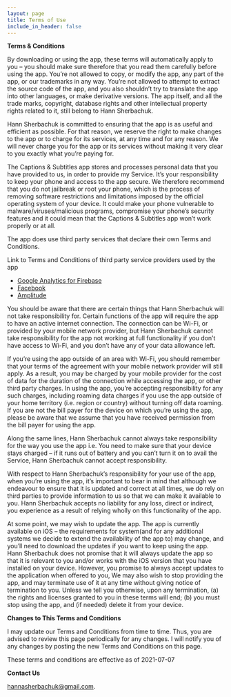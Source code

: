```yaml
---
layout: page
title: Terms of Use
include_in_header: false
---
```


**Terms & Conditions**

By downloading or using the app, these terms will automatically apply to you – you should make sure therefore that you read them carefully before using the app. You’re not allowed to copy, or modify the app, any part of the app, or our trademarks in any way. You’re not allowed to attempt to extract the source code of the app, and you also shouldn’t try to translate the app into other languages, or make derivative versions. The app itself, and all the trade marks, copyright, database rights and other intellectual property rights related to it, still belong to Hann Sherbachuk.

Hann Sherbachuk is committed to ensuring that the app is as useful and efficient as possible. For that reason, we reserve the right to make changes to the app or to charge for its services, at any time and for any reason. We will never charge you for the app or its services without making it very clear to you exactly what you’re paying for.

The Captions & Subtitles app stores and processes personal data that you have provided to us, in order to provide my Service. It’s your responsibility to keep your phone and access to the app secure. We therefore recommend that you do not jailbreak or root your phone, which is the process of removing software restrictions and limitations imposed by the official operating system of your device. It could make your phone vulnerable to malware/viruses/malicious programs, compromise your phone’s security features and it could mean that the Captions & Subtitles app won’t work properly or at all.

The app does use third party services that declare their own Terms and Conditions.

Link to Terms and Conditions of third party service providers used by the app

*   [Google Analytics for Firebase](https://firebase.google.com/terms/analytics)
*   [Facebook](https://www.facebook.com/legal/terms/plain_text_terms)
*   [Amplitude](https://amplitude.com/terms)

You should be aware that there are certain things that Hann Sherbachuk will not take responsibility for. Certain functions of the app will require the app to have an active internet connection. The connection can be Wi-Fi, or provided by your mobile network provider, but Hann Sherbachuk cannot take responsibility for the app not working at full functionality if you don’t have access to Wi-Fi, and you don’t have any of your data allowance left.

If you’re using the app outside of an area with Wi-Fi, you should remember that your terms of the agreement with your mobile network provider will still apply. As a result, you may be charged by your mobile provider for the cost of data for the duration of the connection while accessing the app, or other third party charges. In using the app, you’re accepting responsibility for any such charges, including roaming data charges if you use the app outside of your home territory (i.e. region or country) without turning off data roaming. If you are not the bill payer for the device on which you’re using the app, please be aware that we assume that you have received permission from the bill payer for using the app.

Along the same lines, Hann Sherbachuk cannot always take responsibility for the way you use the app i.e. You need to make sure that your device stays charged – if it runs out of battery and you can’t turn it on to avail the Service, Hann Sherbachuk cannot accept responsibility.

With respect to Hann Sherbachuk’s responsibility for your use of the app, when you’re using the app, it’s important to bear in mind that although we endeavour to ensure that it is updated and correct at all times, we do rely on third parties to provide information to us so that we can make it available to you. Hann Sherbachuk accepts no liability for any loss, direct or indirect, you experience as a result of relying wholly on this functionality of the app.

At some point, we may wish to update the app. The app is currently available on iOS – the requirements for system(and for any additional systems we decide to extend the availability of the app to) may change, and you’ll need to download the updates if you want to keep using the app. Hann Sherbachuk does not promise that it will always update the app so that it is relevant to you and/or works with the iOS version that you have installed on your device. However, you promise to always accept updates to the application when offered to you, We may also wish to stop providing the app, and may terminate use of it at any time without giving notice of termination to you. Unless we tell you otherwise, upon any termination, (a) the rights and licenses granted to you in these terms will end; (b) you must stop using the app, and (if needed) delete it from your device.

**Changes to This Terms and Conditions**

I may update our Terms and Conditions from time to time. Thus, you are advised to review this page periodically for any changes. I will notify you of any changes by posting the new Terms and Conditions on this page.

These terms and conditions are effective as of 2021-07-07

**Contact Us**

hannasherbachuk@gmail.com.
